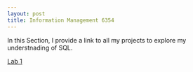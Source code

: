 ```yaml
---
layout: post
title: Information Management 6354
---
```

In this Section, I provide a link to all my projects to explore my understnading of SQL. 

[Lab 1](https://kjaura1.github.io/SQLCode/1.html)


